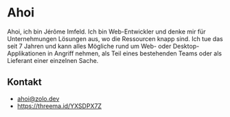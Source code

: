 # Ahoi

Ahoi, ich bin Jérôme Imfeld. Ich bin Web-Entwickler und denke mir für Unternehmungen Lösungen aus, wo die Ressourcen knapp sind. Ich tue das seit 7 Jahren und kann alles Mögliche rund um Web- oder Desktop-Applikationen in Angriff nehmen, als Teil eines bestehenden Teams oder als Lieferant einer einzelnen Sache.

## Kontakt

- ahoi@zolo.dev
- https://threema.id/YXSDPX7Z